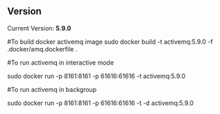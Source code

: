 ## Version

Current Version: **5.9.0**

#To build docker activemq image
sudo docker build -t activemq:5.9.0 -f .docker/amq.dockerfile .

#To run activemq in interactive mode

sudo docker run -p 8161:8161 -p 61616:61616 -t activemq:5.9.0

#To run activemq in backgroup

sudo docker run -p 8161:8161 -p 61616:61616 -t -d activemq:5.9.0
